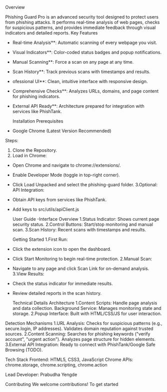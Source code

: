 Overview

Phishing Guard Pro is an advanced security tool designed to protect users from phishing attacks. It performs real-time analysis of web pages, checks for suspicious patterns, and provides immediate feedback through visual indicators and detailed reports.
Key Features

- Real-time Analysis**: Automatic scanning of every webpage you visit.
- Visual Indicators**: Color-coded status badges and popup notifications.
- Manual Scanning**: Force a scan on any page at any time.
- Scan History**: Track previous scans with timestamps and results.
- ofessional UI**: Clean, intuitive interface with responsive design.
- Comprehensive Checks**: Analyzes URLs, domains, and page content for phishing indicators.
- External API Ready**: Architecture prepared for integration with services like PhishTank.

  Installation
 Prerequisites
- Google Chrome (Latest Version Recommended)

 Steps:
1. Clone the Repository.
2. Load in Chrome:
- Open Chrome and navigate to chrome://extensions/.
- Enable Developer Mode (toggle in top-right corner).
- Click Load Unpacked and select the phishing-guard folder.
3.Optional: API Integration:
- Obtain API keys from services like PhishTank.
- Add keys to src/utils/apiClient.js

  User Guide
-Interface Overview
1.Status Indicator: Shows current page security status.
2.Control Buttons: Start/stop monitoring and manual scan.
3.Scan History: Recent scans with timestamps and results.

  Getting Started
  1.First Run:
- Click the extension icon to open the dashboard.
- Click Start Monitoring to begin real-time protection.
  2.Manual Scan:
- Navigate to any page and click Scan Link for on-demand analysis.
  3.View Results:
- Check the status indicator for immediate results.
- Review detailed reports in the scan history.

  Technical Details
Architecture
 1.Content Scripts: Handle page analysis and data collection.
Background Service: Manages monitoring state and storage. 
 2.Popup Interface: Built with HTML/CSS/JS for user interaction.

Detection Mechanisms
 1.URL Analysis:
Checks for suspicious patterns (e.g., secure.login, IP addresses).
Validates domain reputation against trusted sources.
 2.Content Scanning:
Searches for phishing keywords ("verify account", "urgent action").
Analyzes page structure for hidden elements.
 3.External API Integration:
Ready to connect with PhishTank/Google Safe Browsing (TODO).


Tech Stack
Frontend: HTML5, CSS3, JavaScript
Chrome APIs: chrome.storage, chrome.scripting, chrome.action

Lead Developer: Prabudha Yengde

Contributing
We welcome contributions! To get started
